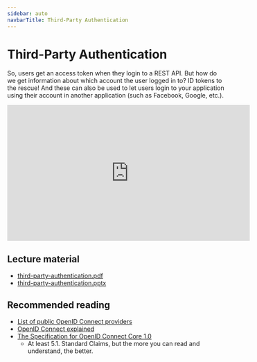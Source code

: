 ```yaml
---
sidebar: auto
navbarTitle: Third-Party Authentication
---
```


# Third-Party Authentication
So, users get an access token when they login to a REST API. But how do we get information about which account the user logged in to? ID tokens to the rescue! And these can also be used to let users login to your application using their account in another application (such as Facebook, Google, etc.).

<iframe width="560" height="314" src="https://www.youtube.com/embed/LcRfHgvXIFI" frameborder="0" allow="accelerometer; autoplay; encrypted-media; gyroscope; picture-in-picture" allowfullscreen></iframe>

## Lecture material
* [third-party-authentication.pdf](third-party-authentication.pdf)
* [third-party-authentication.pptx](third-party-authentication.pptx)

## Recommended reading
* [List of public OpenID Connect providers](https://connect2id.com/products/nimbus-oauth-openid-connect-sdk/openid-connect-providers)
* [OpenID Connect explained](https://connect2id.com/learn/openid-connect)
* [The Specification for OpenID Connect Core 1.0](https://openid.net/specs/openid-connect-core-1_0.html)
    * At least 5.1. Standard Claims, but the more you can read and understand, the better.